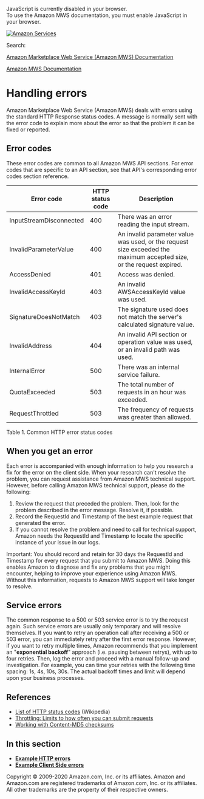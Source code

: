 <div id="MWSDX_noscript">

JavaScript is currently disabled in your browser.  
To use the Amazon MWS documentation, you must enable JavaScript in your
browser.

</div>

<div id="MWSDX_divtop">

[![Amazon
Services](https://images-na.ssl-images-amazon.com/images/G/08/mwsportal/fr_FR/amazonservices.gif "Amazon Services")](http://services.amazon.fr)

<div id="MWSDX_search">

<span id="MWSDX_searchlbl">Search:</span>

</div>

  
<span id="MWSDX_titlebar">[Amazon Marketplace Web Service (Amazon MWS)
Documentation](https://developer.amazonservices.fr/gp/mws/docs.html)</span>

</div>

<div id="MWSDX_divbottom">

<div id="MWSDX_divleft">

<div id="MWSDX_toc">

</div>

</div>

<div id="MWSDX_divright">

<div id="MWSDX_content">

<span id="MWSDX_breadcrumbs">[Amazon MWS
Documentation](https://developer.amazonservices.fr/gp/mws/docs.html)</span>

<div id="DG_ErrorMessages" class="nested0">

# Handling errors

<div class="body">

<span class="ph">Amazon Marketplace Web Service (Amazon MWS)</span>
deals with errors using the standard HTTP Response status codes. A
message is normally sent with the error code to explain more about the
error so that the problem it can be fixed or reported.

<div id="DG_ErrorMessages__Error_codes" class="section">

## Error codes

These error codes are common to all <span class="ph">Amazon MWS</span>
API sections. For error codes that are specific to an API section, see
that API's corresponding error codes section reference.

<div class="tablenoborder">

| Error code                                                    | HTTP status code | Description                                                                                                          |
|---------------------------------------------------------------|------------------|----------------------------------------------------------------------------------------------------------------------|
| <span class="keyword parmname">InputStreamDisconnected</span> | 400              | There was an error reading the input stream.                                                                         |
| <span class="keyword parmname">InvalidParameterValue</span>   | 400              | An invalid parameter value was used, or the request size exceeded the maximum accepted size, or the request expired. |
| <span class="keyword parmname">AccessDenied</span>            | 401              | Access was denied.                                                                                                   |
| <span class="keyword parmname">InvalidAccessKeyId</span>      | 403              | An invalid <span class="keyword parmname">AWSAccessKeyId</span> value was used.                                      |
| <span class="keyword parmname">SignatureDoesNotMatch</span>   | 403              | The signature used does not match the server's calculated signature value.                                           |
| <span class="keyword parmname">InvalidAddress</span>          | 404              | An invalid API section or operation value was used, or an invalid path was used.                                     |
| <span class="keyword parmname">InternalError</span>           | 500              | There was an internal service failure.                                                                               |
| <span class="keyword parmname">QuotaExceeded</span>           | 503              | The total number of requests in an hour was exceeded.                                                                |
| <span class="keyword parmname">RequestThrottled</span>        | 503              | The frequency of requests was greater than allowed.                                                                  |

<span class="tablecap">Table 1. Common HTTP error status codes</span>

</div>

</div>

<div id="DG_ErrorMessages__ErrorMessages_When_you_get_error"
class="section">

## When you get an error

Each error is accompanied with enough information to help you research a
fix for the error on the client side. When your research can't resolve
the problem, you can request assistance from <span class="ph">Amazon
MWS</span> technical support. However, before calling <span
class="ph">Amazon MWS</span> technical support, please do the following:

1.  Review the request that preceded the problem. Then, look for the
    problem described in the error message. Resolve it, if possible.
2.  Record the <span class="keyword parmname">RequestId</span> and <span
    class="keyword parmname">Timestamp</span> of the best example
    request that generated the error.
3.  If you cannot resolve the problem and need to call for technical
    support, Amazon needs the <span
    class="keyword parmname">RequestId</span> and <span
    class="keyword parmname">Timestamp</span> to locate the specific
    instance of your issue in our logs.

<div class="note important">

<span class="importanttitle">Important:</span> You should record and
retain for 30 days the <span class="keyword parmname">RequestId</span>
and <span class="keyword parmname">Timestamp</span> for every request
that you submit to <span class="ph">Amazon MWS</span>. Doing this
enables Amazon to diagnose and fix any problems that you might
encounter, helping to improve your experience using <span
class="ph">Amazon MWS</span>. Without this information, requests to
<span class="ph">Amazon MWS</span> support will take longer to resolve.

</div>

</div>

<div id="DG_ErrorMessages__ErrorMessages_Service_errors"
class="section">

## Service errors

The common response to a 500 or 503 service error is to try the request
again. Such service errors are usually only temporary and will resolve
themselves. If you want to retry an operation call after receiving a 500
or 503 error, you can immediately retry after the first error response.
However, if you want to retry multiple times, Amazon recommends that you
implement an "**exponential backoff**" approach (i.e. pausing between
retrys), with up to four retries. Then, log the error and proceed with a
manual follow-up and investigation. For example, you can time your
retries with the following time spacing: 1s, 4s, 10s, 30s. The actual
backoff times and limit will depend upon your business processes.

</div>

<div id="DG_ErrorMessages__ErrorReferences" class="section">

## References

-   <a href="https://en.wikipedia.org/wiki/List_of_HTTP_status_codes" class="xref">List of HTTP status codes</a>
    (Wikipedia)
-   <a href="../dev_guide/DG_Throttling.md" class="xref">Throttling: Limits to how often you can submit requests</a>
-   <a href="DG_MD5.md" class="xref">Working with Content-MD5 checksums</a>

</div>

</div>

<div class="related-links">

## In this section

-   **[Example HTTP errors](../dev_guide/DG_Errors_Examples.md)**  
-   **[Example Client Side
    errors](../dev_guide/DG_Errors_ClientExamples.md)**  

</div>

</div>

<div id="MWSDX_footer">

Copyright © 2009-2020 Amazon.com, Inc. or its affiliates. Amazon and
Amazon.com are registered trademarks of Amazon.com, Inc. or its
affiliates. All other trademarks are the property of their respective
owners.

</div>

</div>

</div>

<div style="clear: both;">

</div>

</div>
